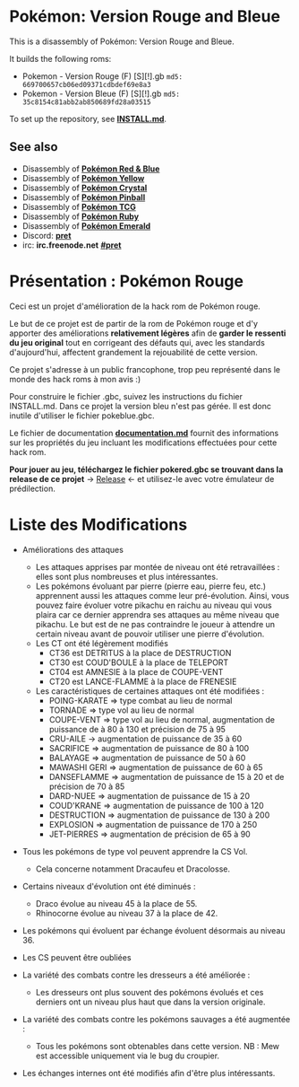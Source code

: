 # Pokémon: Version Rouge and Bleue

This is a disassembly of Pokémon: Version Rouge and Bleue.

It builds the following roms:

* Pokemon - Version Rouge (F) [S][!].gb  `md5: 669700657cb06ed09371cdbdef69e8a3`
* Pokemon - Version Bleue (F) [S][!].gb  `md5: 35c8154c81abb2ab850689fd28a03515`

To set up the repository, see [**INSTALL.md**](INSTALL.md).


## See also

* Disassembly of [**Pokémon Red & Blue**][pokered]
* Disassembly of [**Pokémon Yellow**][pokeyellow]
* Disassembly of [**Pokémon Crystal**][pokecrystal]
* Disassembly of [**Pokémon Pinball**][pokepinball]
* Disassembly of [**Pokémon TCG**][poketcg]
* Disassembly of [**Pokémon Ruby**][pokeruby]
* Disassembly of [**Pokémon Emerald**][pokeemerald]
* Discord: [**pret**][Discord]
* irc: **irc.freenode.net** [**#pret**][irc]

[pokered]: https://github.com/pret/pokered
[pokeyellow]: https://github.com/pret/pokeyellow
[pokecrystal]: https://github.com/pret/pokecrystal
[pokepinball]: https://github.com/pret/pokepinball
[poketcg]: https://github.com/pret/poketcg
[pokeruby]: https://github.com/pret/pokeruby
[pokeemerald]: https://github.com/pret/pokeemerald
[Discord]: https://discord.gg/cJxDDVP
[irc]: https://kiwiirc.com/client/irc.freenode.net/?#pret


# Présentation : Pokémon Rouge 

Ceci est un projet d'amélioration de la hack rom de Pokémon rouge.

Le but de ce projet est de partir de la rom de Pokémon rouge et d'y apporter des améliorations **relativement légères** afin de **garder le ressenti du jeu original** tout en corrigeant des défauts qui, avec les standards d'aujourd'hui, affectent grandement la rejouabilité de cette version.

Ce projet s'adresse à un public francophone, trop peu représenté dans le monde des hack roms à mon avis :)

Pour construire le fichier .gbc, suivez les instructions du fichier INSTALL.md. Dans ce projet la version bleu n'est pas gérée. Il est donc inutile d'utiliser le fichier pokeblue.gbc.

Le fichier de documentation [**documentation.md**](documentation/documentation.md) fournit des informations sur les propriétés du jeu incluant les modifications effectuées pour cette hack rom.

**Pour jouer au jeu, téléchargez le fichier pokered.gbc se trouvant dans la release de ce projet** -> [Release](https://github.com/LePatator/pokered-fr/releases) <- et utilisez-le avec votre émulateur de prédilection.

# Liste des Modifications

- Améliorations des attaques
    * Les attaques apprises par montée de niveau ont été retravaillées : elles sont plus nombreuses et plus intéressantes.
    * Les pokémons évoluant par pierre (pierre eau, pierre feu, etc.) apprennent aussi les attaques comme leur pré-évolution. Ainsi, vous pouvez faire évoluer votre pikachu en raichu au niveau qui vous plaira car ce dernier apprendra ses attaques au même niveau que pikachu. Le but est de ne pas contraindre le joueur à attendre un certain niveau avant de pouvoir utiliser une pierre d'évolution.
    * Les CT ont été légèrement modifiés
      * CT36 est DETRITUS à la place de DESTRUCTION
      * CT30 est COUD'BOULE à la place de TELEPORT
      * CT04 est AMNESIE à la place de COUPE-VENT
      * CT20 est LANCE-FLAMME à la place de FRENESIE
    * Les caractéristiques de certaines attaques ont été modifiées :
      * POING-KARATE => type combat au lieu de normal
      * TORNADE => type vol au lieu de normal
      * COUPE-VENT => type vol au lieu de normal, augmentation de puissance de à 80 à 130 et précision de 75 à 95
      * CRU-AILE -> augmentation de puissance de 35 à 60
      * SACRIFICE => augmentation de puissance de 80 à 100
      * BALAYAGE => augmentation de puissance de 50 à 60
      * MAWASHI GERI => augmentation de puissance de 60 à 65
      * DANSEFLAMME => augmentation de puissance de 15 à 20 et de précision de 70 à 85
      * DARD-NUEE => augmentation de puissance de 15 à 20
      * COUD'KRANE => augmentation de puissance de 100 à 120
      * DESTRUCTION => augmentation de puissance de 130 à 200
      * EXPLOSION => augmentation de puissance de 170 à 250
      * JET-PIERRES => augmentation de précision de 65 à 90


- Tous les pokémons de type vol peuvent apprendre la CS Vol.
    * Cela concerne notamment Dracaufeu et Dracolosse.


- Certains niveaux d'évolution ont été diminués :
    * Draco évolue au niveau 45 à la place de 55. 
    * Rhinocorne évolue au niveau 37 à la place de 42.


- Les pokémons qui évoluent par échange évoluent désormais au niveau 36.


- Les CS peuvent être oubliées


- La variété des combats contre les dresseurs a été améliorée :
    * Les dresseurs ont plus souvent des pokémons évolués et ces derniers ont un niveau plus haut que dans la version originale.


- La variété des combats contre les pokémons sauvages a été augmentée :
    * Tous les pokémons sont obtenables dans cette version. NB : Mew est accessible uniquement via le bug du croupier.


- Les échanges internes ont été modifiés afin d'être plus intéressants.